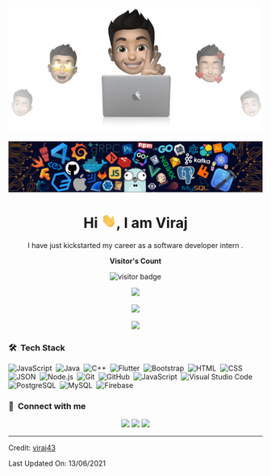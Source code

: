 <p align="center"><img src="https://raw.githubusercontent.com/KevinPatel04/KevinPatel04/master/cover-thompson.png"></p>
<p align="center"><img src="https://raw.githubusercontent.com/KevinPatel04/KevinPatel04/master/header.png"></p>

<h1 align="center">Hi <img src="https://raw.githubusercontent.com/KevinPatel04/KevinPatel04/master/Hi.gif" width="30px">, I am Viraj </h1>

<p align="center" width="150px"> I have just kickstarted my career as a software developer intern . </p>

<p align="center"><b>Visitor's Count</b></p>
<p align="center"><img src="https://profile-counter.glitch.me/%7Bviraj43%7D/count.svg" alt="visitor badge"/></p>
<p align="center"><img src="https://github-readme-stats.vercel.app/api/top-langs/?username=viraj43&layout=compact&hide=TSQL&theme=chartreuse-dark"></p>
<p align="center" ><img src="https://github-readme-stats.vercel.app/api?username=viraj43&count_private=true&show_icons=true&&theme=chartreuse-dark&include_all_commits=true" width="400"></p> 
<p align="center" ><img src="https://github-readme-streak-stats.herokuapp.com?user=viraj43&theme=chartreuse-dark"></p>

### 🛠 &nbsp;Tech Stack
![JavaScript](https://img.shields.io/badge/-JavaScript-05122A?style=flat&logo=javascript)&nbsp;
![Java](https://img.shields.io/badge/-Java-05122A?style=flat&logo=Java&logoColor=FFA518)&nbsp;
![C++](https://img.shields.io/badge/-C++-05122A?style=flat&logo=C%2B%2B&logoColor=00599C)&nbsp;
![Flutter](https://img.shields.io/badge/-Flutter-05122A?style=flat&logo=flutter&logoColor=02569B)&nbsp;
![Bootstrap](https://img.shields.io/badge/-Bootstrap-05122A?style=flat&logo=bootstrap&logoColor=563D7C)&nbsp;
![HTML](https://img.shields.io/badge/-HTML-05122A?style=flat&logo=HTML5)&nbsp;
![CSS](https://img.shields.io/badge/-CSS-05122A?style=flat&logo=CSS3&logoColor=1572B6)&nbsp;
![JSON](https://img.shields.io/badge/-JSON-05122A?style=flat&logo=json&logoColor=000000)&nbsp;
![Node.js](https://img.shields.io/badge/-Node.js-05122A?style=flat&logo=node.js&logoColor=339933)&nbsp;
![Git](https://img.shields.io/badge/-Git-05122A?style=flat&logo=git)&nbsp;
![GitHub](https://img.shields.io/badge/-GitHub-05122A?style=flat&logo=github)&nbsp;
![JavaScript](https://img.shields.io/badge/-springboot-05122A?style=flat&logo=springboot)&nbsp;
![Visual Studio Code](https://img.shields.io/badge/-Visual%20Studio%20Code-05122A?style=flat&logo=visual-studio-code&logoColor=007ACC)&nbsp;
![PostgreSQL](https://img.shields.io/badge/-PostgreSQL-05122A?style=flat&logo=postgresql&logoColor=336791)&nbsp;
![MySQL](https://img.shields.io/badge/-MySQL-05122A?style=flat&logo=mysql&logoColor=4479A1)&nbsp;
![Firebase](https://img.shields.io/badge/-Firebase-05122A?style=flat&logo=firebase&logoColor=FFCA28)&nbsp;


### :link: &nbsp;Connect with me

<p align="center">
<a href="https://www.linkedin.com/in/viraj-mishra-397996217/"><img src="https://img.shields.io/badge/-Viraj%20Mishra-0077B5?style=for-the-badge&logo=Linkedin&logoColor=white"/></a>
<a href="mailto:virajmishra1804@gmail.com"><img src="https://img.shields.io/badge/-virajmishra1804@gmail.com-D14836?style=for-the-badge&logo=Gmail&logoColor=white"/></a>
<a href="https://instagram.com/oye.viraj"><img src="https://img.shields.io/badge/-oye.viraj-E4405F?style=for-the-badge&logo=Instagram&logoColor=white"/></a>
</p>

---
Credit: [viraj43](https://github.com/viraj43)

Last Updated On: 13/06/2021
